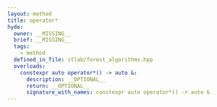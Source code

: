 ```yaml
---
layout: method
title: operator*
hyde:
  owner: __MISSING__
  brief: __MISSING__
  tags:
    - method
  defined_in_file: stlab/forest_algorithms.hpp
  overloads:
    constexpr auto operator*() -> auto &:
      description: __OPTIONAL__
      return: __OPTIONAL__
      signature_with_names: constexpr auto operator*() -> auto &
---
```

